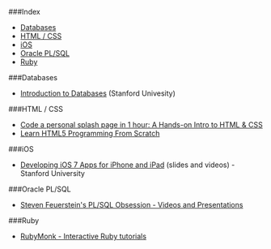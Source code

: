 ###Index
* [Databases](#databases)
* [HTML / CSS](#html--css)
* [iOS](#ios)
* [Oracle PL/SQL](#oracle-plsql)
* [Ruby](#ruby)

###Databases
* [Introduction to Databases](https://class.stanford.edu/courses/Engineering/db/2014_1/about) (Stanford Univesity)

###HTML / CSS
* [Code a personal splash page in 1 hour: A Hands-on Intro to HTML & CSS](http://www.thefirehoseproject.com/lessons/splash-page)
* [Learn HTML5 Programming From Scratch](https://www.udemy.com/learn-html5-programming-from-scratch/)


###iOS
* [Developing iOS 7 Apps for iPhone and iPad](https://itunes.apple.com/us/course/developing-ios-7-apps-for/id733644550) (slides and videos) - Stanford University


###Oracle PL/SQL
* [Steven Feuerstein's PL/SQL Obsession - Videos and Presentations](http://www.toadworld.com/platforms/oracle/w/wiki/8243.plsql-obsession.aspx)

###Ruby
* [RubyMonk - Interactive Ruby tutorials](http://rubymonk.com)

